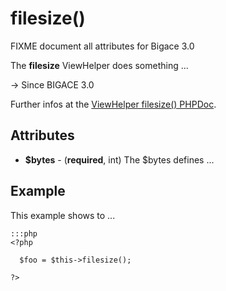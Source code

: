 # filesize()

FIXME document all attributes for Bigace 3.0

The **filesize** ViewHelper does something ...

-> Since BIGACE 3.0

Further infos at the [ViewHelper filesize() PHPDoc](http://api.bigace-cms.com/latest/Bigace_Zend/View_Helper/Bigace_Zend_View_Helper_Filesize.html).

## Attributes


*  **$bytes** - (__required__, int)
    The $bytes defines ...


## Example

This example shows to ...

	:::php
	<?php
	
	  $foo = $this->filesize();
	
	?>


